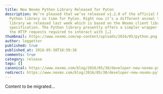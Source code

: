 ```yaml
---
title: New Nexmo Python Library Released for PyCon
description: We’re pleased that we’ve released v1.2.0 of the official Nexmo
  Python library in time for PyCon. Right now it’s a different animal to the PHP
  library we released last week which is based on the Nexmo client library
  specification. The Python library presently offers a simpler wrapper around
  the HTTP requests required to interact with […]
thumbnail: https://www.nexmo.com/wp-content/uploads/2016/05/python.png
author: leggetter
published: true
published_at: 2016-05-30T18:59:38
comments: true
category: release
tags: []
canonical: https://www.nexmo.com/blog/2016/05/30/developer-new-nexmo-python-library-released-pycon
redirect: https://www.nexmo.com/blog/2016/05/30/developer-new-nexmo-python-library-released-pycon
---
```

Content to be migrated...
